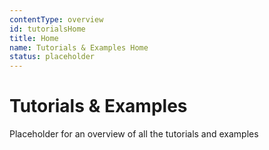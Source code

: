```yaml
---
contentType: overview
id: tutorialsHome
title: Home
name: Tutorials & Examples Home
status: placeholder
---
```


# Tutorials & Examples

Placeholder for an overview of all the tutorials and examples